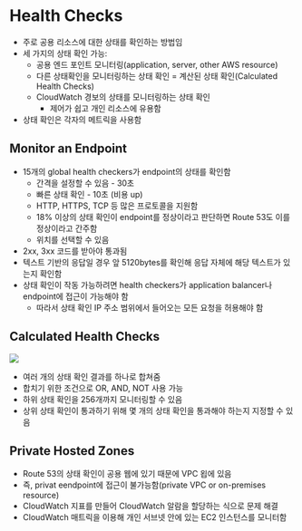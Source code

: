 # Health Checks
- 주로 공용 리소스에 대한 상태를 확인하는 방법임
- 세 가지의 상태 확인 가능:
	- 공용 엔드 포인트 모니터링(application, server, other AWS resource)
	- 다른 상태확인을 모니터링하는 상태 확인 = 계산된 상태 확인(Calculated Health Checks)
	- CloudWatch 경보의 상태를 모니터링하는 상태 확인 
		- 제어가 쉽고 개인 리소스에 유용함
- 상태 확인은 각자의 메트릭을 사용함

## Monitor an Endpoint
- 15개의 global health checkers가 endpoint의 상태를 확인함
	- 간격을 설정할 수 있음 - 30초
	- 빠른 상태 확인 - 10초 (비용 up)
	- HTTP, HTTPS, TCP 등 많은 프로토콜을 지원함
	- 18% 이상의 상태 확인이 endpoint를 정상이라고 판단하면 Route 53도 이를 정상이라고 간주함
	- 위치를 선택할 수 있음
- 2xx, 3xx 코드를 받아야 통과됨
- 텍스트 기반의 응답일 경우 앞 5120bytes를 확인해 응답 자체에 해당 텍스트가 있는지 확인함
- 상태 확인이 작동 가능하려면 health checkers가 application balancer나 endpoint에 접근이 가능해야 함
	- 따라서 상태 확인 IP 주소 범위에서 들어오는 모든 요청을 허용해야 함

## Calculated Health Checks

![](https://encrypted-tbn0.gstatic.com/images?q=tbn:ANd9GcQfmlyYu_JxUq1ZXicR7Zl4a1gCeGykSVM_VnbE9KtqUIM9b9yQtP_-taT3tYtubBJh7_8&usqp=CAU)

- 여러 개의 상태 확인 결과를 하나로 합쳐줌
- 합치기 위한 조건으로 OR, AND, NOT 사용 가능
- 하위 상태 확인을 256개까지 모니터링할 수 있음
- 상위 상태 확인이 통과하기 위해 몇 개의 상태 확인을 통과해야 하는지 지정할 수 있음

## Private Hosted Zones
- Route 53의 상태 확인이 공용 웹에 있기 때문에 VPC 욉에 있음
- 즉, privat eendpoint에 접근이 불가능함(private VPC or on-premises resource)
- CloudWatch 지표를 만들어 CloudWatch 알람을 할당하는 식으로 문제 해결
- CloudWatch 매트릭을 이용해 개인 서브넷 안에 있는 EC2 인스턴스를 모니터함
